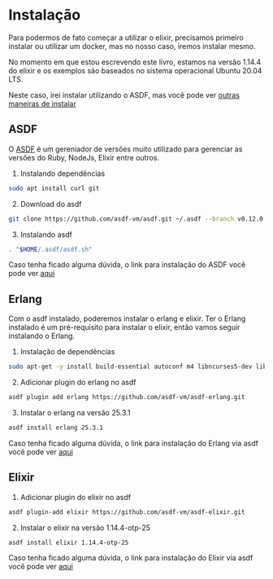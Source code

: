 # Instalação

Para podermos de fato começar a utilizar o elixir, precisamos primeiro instalar ou utilizar um docker, mas no nosso caso, iremos instalar mesmo.

No momento em que estou escrevendo este livro, estamos na versão 1.14.4 do elixir e os exemplos são baseados no sistema operacional Ubuntu 20.04 LTS.

Neste caso, irei instalar utilizando o ASDF, mas você pode ver [outras maneiras de instalar](https://elixir-lang.org/install.html)

## ASDF
O [ASDF](https://asdf-vm.com/) é um gereniador de versões muito utilizado para gerenciar as versões do Ruby, NodeJs, Elixir entre outros.

1. Instalando dependências
```bash
sudo apt install curl git
```

2. Download do asdf
```bash
git clone https://github.com/asdf-vm/asdf.git ~/.asdf --branch v0.12.0
```

3. Instalando asdf
```bash
. "$HOME/.asdf/asdf.sh"
```

Caso tenha ficado alguma dúvida, o link para instalação do ASDF você pode ver [aqui](https://asdf-vm.com/guide/getting-started.html)

## Erlang
Com o asdf instalado, poderemos instalar o erlang e elixir.
Ter o Erlang instalado é um pré-requisito para instalar o elixir, então vamos seguir instalando o Erlang.

1. Instalação de dependências
```bash
sudo apt-get -y install build-essential autoconf m4 libncurses5-dev libwxgtk3.0-gtk3-dev libwxgtk-webview3.0-gtk3-dev libgl1-mesa-dev libglu1-mesa-dev libpng-dev libssh-dev unixodbc-dev xsltproc fop libxml2-utils libncurses-dev openjdk-11-jdk
```

2. Adicionar plugin do erlang no asdf
```bash
asdf plugin add erlang https://github.com/asdf-vm/asdf-erlang.git
```

3. Instalar o erlang na versão 25.3.1
```bash
asdf install erlang 25.3.1
```

Caso tenha ficado alguma dúvida, o link para instalação do Erlang via asdf você pode ver [aqui](https://github.com/asdf-vm/asdf-erlang)

## Elixir

1. Adicionar plugin do elixir no asdf
```bash
asdf plugin-add elixir https://github.com/asdf-vm/asdf-elixir.git
```

2. Instalar o elixir na versão 1.14.4-otp-25
```bash
asdf install elixir 1.14.4-otp-25   
```

Caso tenha ficado alguma dúvida, o link para instalação do Elixir via asdf você pode ver [aqui](https://github.com/asdf-vm/asdf-elixir)


